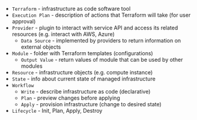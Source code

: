 * `Terraform` - infrastructure as code software tool
* `Execution Plan` - description of actions that Terraform will take (for user approval)
* `Provider` - plugin to interact with service API and access its related resources (e.g. interact with AWS, Azure)
    * `Data Source` - implemented by providers to return information on external objects
* `Module` - folder with Terraform templates (configurations)
    * `Output Value` - return values of module that can be used by other modules
* `Resource` - infrastructure objects (e.g. compute instance)
* `State` - info about current state of managed infrastructure
* `Workflow`
    * `Write` - describe infrastructure as code (declarative)
    * `Plan` - preview changes before applying
    * `Apply` - provision infrastructure (change to desired state)
* `Lifecycle` - Init, Plan, Apply, Destroy